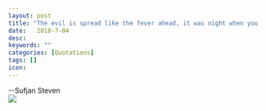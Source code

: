 ```yaml
---
layout: post
title: "The evil is spread like the fever ahead, it was night when you died my firefly. What could I have said to raise you from the dead, oh could I be the sky on the Forth of July"
date:   2018-7-04
desc:
keywords: ""
categories: [Quotations]
tags: []
icon:
---
```

--Sufjan Steven
<br>
<img src="https://github.com/harrydurbin/harrydurbin.github.io/blob/master/_posts/img/dad.jpeg?raw=true" class = "img-responsive"/>
